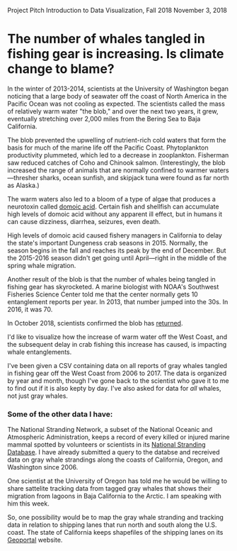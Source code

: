 Project Pitch
Introduction to Data Visualization, Fall 2018
November 3, 2018
# The number of whales tangled in fishing gear is increasing. Is climate change to blame?

In the winter of 2013-2014, scientists at the University of Washington began noticing that a large body of seawater off the coast of North America in the Pacific Ocean was not cooling as expected. The scientists called the mass of relatively warm water "the blob," and over the next two years, it grew, eventually stretching over 2,000 miles from the Bering Sea to Baja California.

The blob prevented the upwelling of nutrient-rich cold waters that form the basis for much of the marine life off the Pacific Coast. Phytoplankton productivity plummeted, which led to a decrease in zooplankton. Fisherman saw reduced catches of Coho and Chinook salmon. (Interestingly, the blob increased the range of animals that are normally confined to warmer waters—thresher sharks, ocean sunfish, and skipjack tuna were found as far north as Alaska.)

The warm waters also led to a bloom of a type of algae that produces a neurotoxin called [domoic acid](https://www.cdph.ca.gov/Programs/CEH/DFDCS/pages/fdbprograms/foodsafetyprogram/domoicacid.aspx). Certain fish and shellfish can accumulate high levels of domoic acid without any apparent ill effect, but in humans it can cause dizziness, diarrhea, seizures, even death.

High levels of domoic acid caused fishery managers in California to delay the state's important Dungeness crab seasons in 2015. Normally, the season begins in the fall and reaches its peak by the end of December. But the 2015-2016 season didn't get going until April—right in the middle of the spring whale migration.

Another result of the blob is that the number of whales being tangled in fishing gear has skyrocketed. A marine biologist with NOAA's Southwest Fisheries Science Center told me that the center normally gets 10 entanglement reports per year. In 2013, that number jumped into the 30s. In 2016, it was 70.

In October 2018, scientists confirmed the blob has [returned](https://weather.com/news/climate/news/2018-10-24-the-blob-returns-pacific-ocean/).

I'd like to visualize how the increase of warm water off the West Coast, and the subsequent delay in crab fishing this increase has caused, is impacting whale entanglements.

I've been given a CSV containing data on all reports of gray whales tangled in fishing gear off the West Coast from 2006 to 2017. The data is organized by year and month, though I've gone back to the scientist who gave it to me to find out if it is also kepty by day. I've also asked for data for *all* whales, not just gray whales.

### Some of the other data I have:

The National Stranding Network, a subset of the National Oceanic and Atmospheric Administration, keeps a record of every killed or injured marine mammal spotted by volunteers or scientists in its [National Stranding Database](https://www.fisheries.noaa.gov/national/marine-life-distress/national-stranding-database-public-access). I have already submitted a query to the databse and recreived data on gray whale strandings along the coasts of California, Oregon, and Washington since 2006.

One scientist at the University of Oregon has told me he would be willing to share sattelite tracking data from tagged gray whales that shows their migration from lagoons in Baja California to the Arctic. I am speaking with him this week.

So, one possibility would be to map the gray whale stranding and tracking data in relation to shipping lanes that run north and south along the U.S. coast. The state of California keeps shapefiles of the shipping lanes on its [Geoportal](http://portal.gis.ca.gov/geoportal/catalog/search/resource/details.page?uuid=%7B953E7DF6-987F-4613-8117-ADEDDBD4D21E%7D) website.